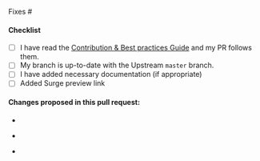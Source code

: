 <!-- Add issue number here. If you do not solve the issue entirely, please change the message e.g. "Addresses #IssueNumber -->
Fixes #

#### Checklist

- [ ] I have read the [Contribution & Best practices Guide](https://blog.fossasia.org/open-source-developer-guide-and-best-practices-at-fossasia) and my PR follows them.
- [ ] My branch is up-to-date with the Upstream `master` branch.
- [ ] I have added necessary documentation (if appropriate)
- [ ] Added Surge preview link
<!-- Replace "PR_NUMBER" with your pull request number. This link is generated when your PR passes the travis tests.A sample link can look like https://pr-200-fossasia-susper.surge.sh -->

#### Changes proposed in this pull request:

<!-- Changes: Add here what changes were made in this issue and if possible provide links. -->
-

<!-- Demo Link: Add here the link where you changes can be seen. -->

-

<!-- Screenshots for the change: Add here the screenshot of the fix. -->
-

